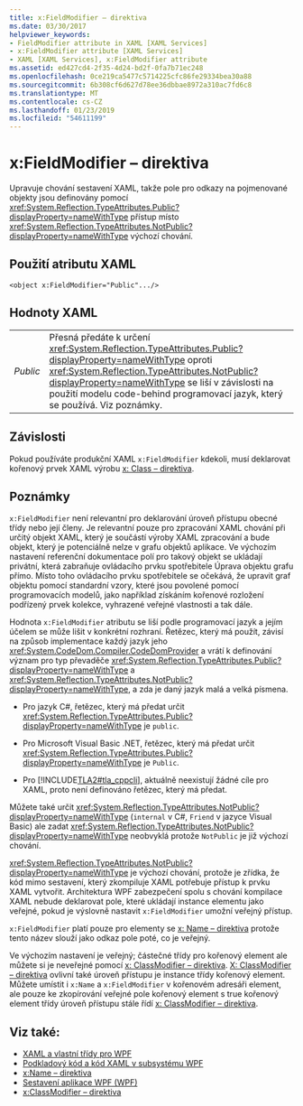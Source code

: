 ```yaml
---
title: x:FieldModifier – direktiva
ms.date: 03/30/2017
helpviewer_keywords:
- FieldModifier attribute in XAML [XAML Services]
- x:FieldModifier attribute [XAML Services]
- XAML [XAML Services], x:FieldModifier attribute
ms.assetid: ed427cd4-2f35-4d24-bd2f-0fa7b71ec248
ms.openlocfilehash: 0ce219ca5477c5714225cfc86fe29334bea30a88
ms.sourcegitcommit: 6b308cf6d627d78ee36dbbae8972a310ac7fd6c8
ms.translationtype: MT
ms.contentlocale: cs-CZ
ms.lasthandoff: 01/23/2019
ms.locfileid: "54611199"
---
```

# <a name="xfieldmodifier-directive"></a>x:FieldModifier – direktiva
Upravuje chování sestavení XAML, takže pole pro odkazy na pojmenované objekty jsou definovány pomocí <xref:System.Reflection.TypeAttributes.Public?displayProperty=nameWithType> přístup místo <xref:System.Reflection.TypeAttributes.NotPublic?displayProperty=nameWithType> výchozí chování.  
  
## <a name="xaml-attribute-usage"></a>Použití atributu XAML  
  
```xaml  
<object x:FieldModifier="Public".../>  
```  
  
## <a name="xaml-values"></a>Hodnoty XAML  
  
|||  
|-|-|  
|*Public*|Přesná předáte k určení <xref:System.Reflection.TypeAttributes.Public?displayProperty=nameWithType> oproti <xref:System.Reflection.TypeAttributes.NotPublic?displayProperty=nameWithType> se liší v závislosti na použití modelu code-behind programovací jazyk, který se používá. Viz poznámky.|  
  
## <a name="dependencies"></a>Závislosti  
 Pokud používáte produkční XAML `x:FieldModifier` kdekoli, musí deklarovat kořenový prvek XAML výrobu [x: Class – direktiva](../../../docs/framework/xaml-services/x-class-directive.md).  
  
## <a name="remarks"></a>Poznámky  
 `x:FieldModifier` není relevantní pro deklarování úroveň přístupu obecné třídy nebo její členy. Je relevantní pouze pro zpracování XAML chování při určitý objekt XAML, který je součástí výroby XAML zpracování a bude objekt, který je potenciálně nelze v grafu objektů aplikace. Ve výchozím nastavení referenční dokumentace polí pro takový objekt se ukládají privátní, která zabraňuje ovládacího prvku spotřebitele Úprava objektu grafu přímo. Místo toho ovládacího prvku spotřebitele se očekává, že upravit graf objektu pomocí standardní vzory, které jsou povolené pomocí programovacích modelů, jako například získáním kořenové rozložení podřízený prvek kolekce, vyhrazené veřejné vlastnosti a tak dále.  
  
 Hodnota `x:FieldModifier` atributu se liší podle programovací jazyk a jejím účelem se může lišit v konkrétní rozhraní. Řetězec, který má použít, závisí na způsob implementace každý jazyk jeho <xref:System.CodeDom.Compiler.CodeDomProvider> a vrátí k definování význam pro typ převaděče <xref:System.Reflection.TypeAttributes.Public?displayProperty=nameWithType> a <xref:System.Reflection.TypeAttributes.NotPublic?displayProperty=nameWithType>, a zda je daný jazyk malá a velká písmena.  
  
-   Pro jazyk C#, řetězec, který má předat určit <xref:System.Reflection.TypeAttributes.Public?displayProperty=nameWithType> je `public`.  
  
-   Pro Microsoft Visual Basic .NET, řetězec, který má předat určit <xref:System.Reflection.TypeAttributes.Public?displayProperty=nameWithType> je `Public`.  
  
-   Pro [!INCLUDE[TLA2#tla_cppcli](../../../includes/tla2sharptla-cppcli-md.md)], aktuálně neexistují žádné cíle pro XAML, proto není definováno řetězec, který má předat.  
  
 Můžete také určit <xref:System.Reflection.TypeAttributes.NotPublic?displayProperty=nameWithType> (`internal` v C#, `Friend` v jazyce Visual Basic) ale zadat <xref:System.Reflection.TypeAttributes.NotPublic?displayProperty=nameWithType> neobvyklá protože `NotPublic` je již výchozí chování.  
  
 <xref:System.Reflection.TypeAttributes.NotPublic?displayProperty=nameWithType> je výchozí chování, protože je zřídka, že kód mimo sestavení, který zkompiluje XAML potřebuje přístup k prvku XAML vytvořit. Architektura WPF zabezpečení spolu s chování kompilace XAML nebude deklarovat pole, které ukládají instance elementu jako veřejné, pokud je výslovně nastavit `x:FieldModifier` umožní veřejný přístup.  
  
 `x:FieldModifier` platí pouze pro elementy se [x: Name – direktiva](../../../docs/framework/xaml-services/x-name-directive.md) protože tento název slouží jako odkaz pole poté, co je veřejný.  
  
 Ve výchozím nastavení je veřejný; částečné třídy pro kořenový element ale můžete si je neveřejné pomocí [x: ClassModifier – direktiva](../../../docs/framework/xaml-services/x-classmodifier-directive.md). [X: ClassModifier – direktiva](../../../docs/framework/xaml-services/x-classmodifier-directive.md) ovlivní také úroveň přístupu je instance třídy kořenový element. Můžete umístit i `x:Name` a `x:FieldModifier` v kořenovém adresáři element, ale pouze ke zkopírování veřejné pole kořenový element s true kořenový element třídy úroveň přístupu stále řídí [x: ClassModifier – direktiva](../../../docs/framework/xaml-services/x-classmodifier-directive.md).  
  
## <a name="see-also"></a>Viz také:
- [XAML a vlastní třídy pro WPF](../../../docs/framework/wpf/advanced/xaml-and-custom-classes-for-wpf.md)
- [Podkladový kód a kód XAML v subsystému WPF](../../../docs/framework/wpf/advanced/code-behind-and-xaml-in-wpf.md)
- [x:Name – direktiva](../../../docs/framework/xaml-services/x-name-directive.md)
- [Sestavení aplikace WPF (WPF)](../../../docs/framework/wpf/app-development/building-a-wpf-application-wpf.md)
- [x:ClassModifier – direktiva](../../../docs/framework/xaml-services/x-classmodifier-directive.md)

